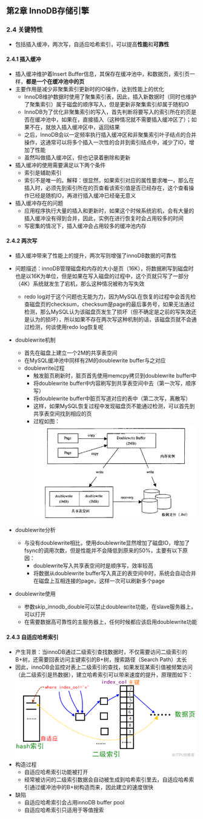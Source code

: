 ## 第2章 InnoDB存储引擎

### 2.4 关键特性

- 包括插入缓冲，两次写，自适应哈希索引，可以提高**性能**和**可靠性**

#### 2.4.1 插入缓冲

- 插入缓冲维护着Insert Buffer信息，其保存在缓冲池中，和数据页，索引页一样，**都是一个在缓冲池中的页**
- 主要作用是减少非聚集索引更新时的IO操作，达到性能上的优化
  - InnoDB维护数据时使用了聚集索引表，因此，插入新数据时（同时也维护了聚集索引）属于磁盘的顺序写入，但是更新非聚集索引却属于随机IO
  - InnoDB为了优化非聚集索引的写入，首先判断将要写入的索引所在的页是否在缓冲池中，如果在，直接插入（这种情况就不需要插入缓冲区了）；如果不在，就放入插入缓冲区中，返回结果
  - 之后，InnoDB会以一定频率执行插入缓冲区和非聚集索引叶子结点的合并操作，这通常可以将多个插入一次性的合并到索引结点中，减少了IO，增加了性能
  - 虽然叫做插入缓冲区，但也记录着删除和更新
- 插入缓冲的使用需要满足以下两个条件
  - 索引是辅助索引
  - 索引不是唯一的。解释：很显然，如果索引对应的属性要求唯一，那么在插入时，必须先到索引所在的页查看该索引值是否已经存在，这个查看操作已经是随机IO，再进行插入缓冲已经毫无意义
- 插入缓冲存在的问题
  - 应用程序执行大量的插入和更新时，如果这个时候系统宕机，会有大量的插入缓冲没有得到合并，因此，实例在进行恢复时会占用较多的时间
  - 写密集的情况下，插入缓冲会占用较多的缓冲池内存

#### 2.4.2 两次写

- 插入缓冲带来了性能上的提升，两次写则增强了innoDB数据的可靠性
- 问题描述：innoDB管理磁盘和内存的大小是页（16K），将数据刷写到磁盘时也是以16K为单位，但是如果在写入磁盘的过程中，这个页就只写了一部分（4K）系统就发生了宕机，那么这种情况被称为写失效
  - redo log对于这个问题也无能为力，因为MySQL在恢复的过程中会首先检查磁盘页的checksum，checksum是page的最后事务号，如果无法通过检测，那么MySQL认为该磁盘页发生了损坏（但不确定是之前的写失效还是认为的损坏），所以如果不存在两次写这种机制的话，该磁盘页就不会通过检测，何谈使用redo log恢复呢
- doublewrite机制
  - 首先在磁盘上建立一个2M的共享表空间
  - 在MySQL缓冲池中同样有2M的doublewrite buffer与之对应
  - doublewrite过程
    - 触发脏页刷新时，脏页首先使用memcpy拷贝到doublewrite buffer中
    - 将doublewrite buffer中内容刷写到共享表空间中去（第一次写，顺序写）
    - 将doublewrite buffer中脏页写道对应的表中（第二次写，离散写）
    - 这样，如果MySQL恢复过程中发现磁盘页不能通过检测，可以首先到共享表空间找到相应的页
    - 过程如图：![image-20200522175326418](images/doublewrite.png)

- doublewrite分析
  - 与没有doublewrite相比，使用doublewrite显然增加了磁盘IO，增加了fsync的调用次数，但是性能并不会降低到原来的50%，主要有以下原因：
    - doublewrite写入共享表空间时是顺序写，效率较高
    - 将数据从doublewrite buffer写入真正的表空间中时，系统会自动合并在磁盘上互相连接的page，这样一次可以刷新多个page
- doublewrite使用
  - 参数skip_innodb_double可以禁止doublewrite功能，在slave服务器上，可以打开
  - 在需要数据高可靠性的主服务器上，任何时候都应该启用doublewrite功能

#### 2.4.3 自适应哈希索引

- 产生背景：当innoDB通过二级索引查找数据时，不仅需要访问二级索引的B+树，还需要回表访问主键索引的B+树，搜索路径（Search Path）太长
- 因此，innoDB会监控对表上二级索引的查找，如果发现某索引值被频繁访问（此二级索引是热数据），建立哈希索引可以带来速度的提升，原理图如下：![](images/自适应哈希索引原理.png)
- 构造过程
  - 自适应哈希索引功能被打开
  - 经常被访问的二级索引数据会自动被生成到哈希索引里去，自适应哈希索引通过缓冲池中的B+树构造而来，因此建立的速度很快
- 缺陷
  - 自适应哈希索引会占用innoDB buffer pool
  - 自适应哈希索引只适用于等值搜索
